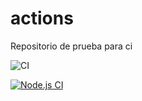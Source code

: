 # actions

Repositorio de prueba para ci

![CI](https://github.com/brayandiazc/actions/actions/workflows/ci.yml/badge.svg)


[![Node.js CI](https://github.com/Ninrys/actions-demo/actions/workflows/node.js.yml/badge.svg?branch=main)](https://github.com/Ninrys/actions-demo/actions/workflows/node.js.yml)

<!--![CI](https://github.com/USUARIO/REPO/actions/workflows/ARCHIVO.yml/badge.svg)-->
